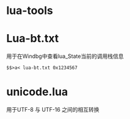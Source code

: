 # lua-tools

# Lua-bt.txt
用于在Windbg中查看lua_State当前的调用栈信息

`
$$>a< lua-bt.txt 0x1234567	
`
# unicode.lua
用于UTF-8 与 UTF-16 之间的相互转换
